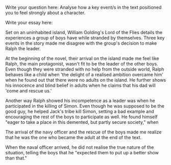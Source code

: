 Write your question here: Analyse how a key event/s in the text positioned you to feel strongly about a character.

Write your essay here:

Set on an uninhabited island, William Golding's Lord of the Flies details the experiences a group of boys have while stranded by themselves. Three key events in the story made me disagree with the group's decision to make Ralph the leader.

At the beginning of the novel, their arrival on the island made me feel like Ralph, the main protagonist, wasn't fit to be the leader of the other boys. Even though they were stranded with no help from the outside world, Ralph behaves like a child when 'the delight of a realised ambition overcame him' when he found out that there were no adults on the island. He further shows his innocence and blind belief in adults when he claims that his dad will 'come and rescue us.' 

Another way Ralph showed his incompetence as a leader was when he participated in the killing of Simon. Even though he was supposed to be the good guy, he helped Jack's tribe kill Simon, setting a bad example and encouraging the rest of the boys to participate as well. He found himself "eager to take a place in this demented, but partly secure society," when 

The arrival of the navy officer and the rescue of the boys made me realize that he was the one who became the adult at the end of the text. 

When the naval officer arrived, he did not realise the true nature of the situation, telling the boys that he "expected them to put up a better show than that." 